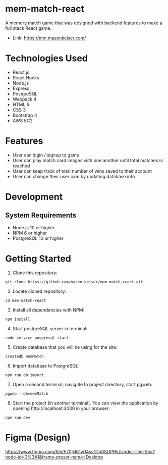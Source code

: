 # mem-match-react
A memory match game that was designed with backend features to make a full stack React game.

* Link: https://mm.masonkeiser.com/

# Technologies Used
* React.js
* React Hooks
* Node.js
* Express
* PostgreSQL
* Webpack 4
* HTML 5
* CSS 3
* Bootstrap 4
* AWS EC2
# Features
* User can login / signup to game
* User can play match card images with one another until total matches is reached
* User can keep track of total number of wins saved to their account
* User can change their user icon by updating database info 
# Development
## System Requirements
* Node.js 10 or higher
* NPM 6 or higher
* PostgreSQL 10 or higher
# Getting Started
1. Clone this repository:
```
git clone https://github.com/mason-keiser/mem-match-react.git
```
2. Locate cloned repository: 
```
cd mem-match-react
```
3. Install all dependencies with NPM:
```
npm install
```
4. Start postgreSQL server in terminal:
```
sudo service posgresql start
``` 
5. Create database that you will be using for the site:
```
createdb memMatch
```
6. Import database to PostgreSQL:
```
npm run db:import
```
7. Open a second terminal; navigate to project directory, start pgweb:
```
pgweb --db=memMatch
```
8. Start the project (in another terminal). You can view the application by opening http://localhost:3000 in your browser:
```
npm run dev
```

# Figma (Design)

https://www.figma.com/file/F70jkl61w14ssG1o0SUPHk/Under-The-Sea?node-id=0%3A1&frame-preset-name=Desktop
